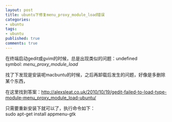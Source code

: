 ```yaml
---
layout: post
title: ubuntu下修复menu_proxy_module_load错误
categories:
- ubuntu
tags:
- ubuntu
published: true
comments: true
---
```

<p>在终端启动gedit或gvim的时候，总是出现类似的问题：undefined symbol: <em>menu_proxy_module_load</em></p>

<p>找了下发现是安装呢macbuntu的时候，之后再卸载后发生的问题，好像是多删除某个东西，</p>

<p>在这里找到答案：<a href="http://alexsleat.co.uk/2010/10/19/gedit-failed-to-load-type-module-menu_proxy_module_load-ubuntu/">http://alexsleat.co.uk/2010/10/19/gedit-failed-to-load-type-module-menu_proxy_module_load-ubuntu/</a></p>

<p>只需要重新安装下就可以了，执行命令如下：<br />
sudo apt-get install appmenu-gtk</p>
